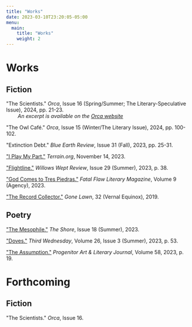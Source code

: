 ```yaml
---
title: "Works"
date: 2023-03-10T23:20:05-05:00
menu:
  main:
    title: "Works"
    weight: 2
---
```


# Works

## Fiction
"The Scientists." *Orca*, Issue 16 (Spring/Summer; The Literary-Speculative Issue), 2024, pp. 21-23.  
&nbsp;&nbsp;&nbsp;&nbsp;&nbsp;&nbsp;&nbsp;&nbsp;*An excerpt is available on the [Orca website](https://orcalit.com/the-scientists/)*

"The Owl Café." *Orca*, Issue 15 (Winter/The Literary Issue), 2024, pp. 100-102.

"Extinction Debt." *Blue Earth Review*, Issue 31 (Fall), 2023, pp. 25-31.

["I Play My Part."](https://www.terrain.org/2023/fiction/i-play-my-part/) *Terrain.org*, November 14, 2023.

["Flightline."](https://www.magcloud.com/webviewer/2517945?__r=&s=v) *Willows Wept Review*, Issue 29 (Summer), 2023, p. 38.

["God Comes to Tres Piedras."](https://www.fatalflawlit.com/fiction-pieces/god-comes-to-tres-piedras) *Fatal Flaw Literary Magazine*, Volume 9 (Agency), 2023.

["The Record Collector."](https://gonelawn.net/journal/issue32/Mora.php) *Gone Lawn*, 32 (Vernal Equinox), 2019.

## Poetry
["The Mesophile."](https://www.theshorepoetry.org/katie-mora-the-mesophile) *The Shore*, Issue 18 (Summer), 2023.

["Doves."](https://thirdwednesdaymagazine.org/2023/05/18/doves-katie-mora/) *Third Wednesday*, Volume 26, Issue 3 (Summer), 2023, p. 53.  

["The Assumption."](https://accprogenitor58.wordpress.com/poetry/) *Progenitor Art & Literary Journal*, Volume 58, 2023, p. 19.

# Forthcoming

## Fiction
"The Scientists." *Orca*, Issue 16.
